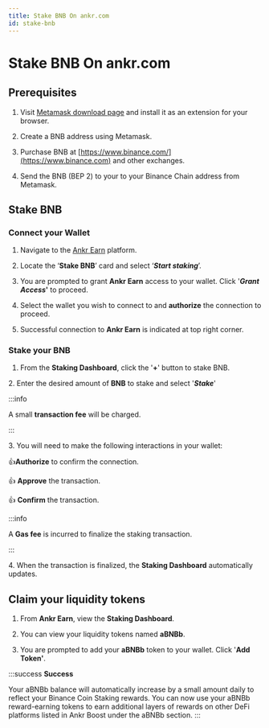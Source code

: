 ```yaml
---
title: Stake BNB On ankr.com
id: stake-bnb
---
```


# Stake BNB On ankr.com

## Prerequisites

1. Visit [Metamask download page](https://metamask.io/download/) and install it as an extension for your browser. 

2. Create a BNB address using Metamask.

1. Purchase BNB at [https://www.binance.com/](https://www.binance.com) and other exchanges.

3. Send the BNB (BEP 2) to your to your Binance Chain address from Metamask.

## Stake BNB

### Connect your Wallet

1. Navigate to the [Ankr Earn](https://stakefi.ankr.com/liquid-staking/launchpad) platform.

2. Locate the ‘**Stake BNB**’ card and select ‘_**Start staking**_’.
3. You are prompted to grant **Ankr Earn** access to your wallet. Click '_**Grant Access**_**'** to proceed.
4. Select the wallet you wish to connect to and **authorize** the connection to proceed.
5. Successful connection to **Ankr Earn** is indicated at top right corner.

### Stake your BNB

1. From the&nbsp;**Staking Dashboard**, click the '**+**' button to stake BNB.

&#x20; 2\. Enter the desired amount of **BNB** to stake and select '_**Stake**_'

:::info

A small **transaction fee** will be charged.

:::

3\. You will need to make the following interactions in your wallet:

:thumbsup:**Authorize** to confirm the connection.

:thumbsup: **Approve** the transaction.

:thumbsup: **Confirm** the transaction.

:::info

A **Gas fee** is incurred to finalize the staking transaction.

:::

4\. When the transaction is finalized, the **Staking Dashboard** automatically updates.

## Claim your liquidity tokens

1. From **Ankr Earn**, view the **Staking Dashboard**. 

2. You can view your liquidity tokens named **aBNBb**. 

3. You are prompted to add your **aBNBb** token to your wallet. Click '**Add Token'**.

:::success
**Success**

Your aBNBb balance will automatically increase by a small amount daily to reflect your Binance Coin Staking rewards. You can now use your aBNBb reward-earning tokens to earn additional layers of rewards on other DeFi platforms listed in Ankr Boost under the aBNBb section.
:::
